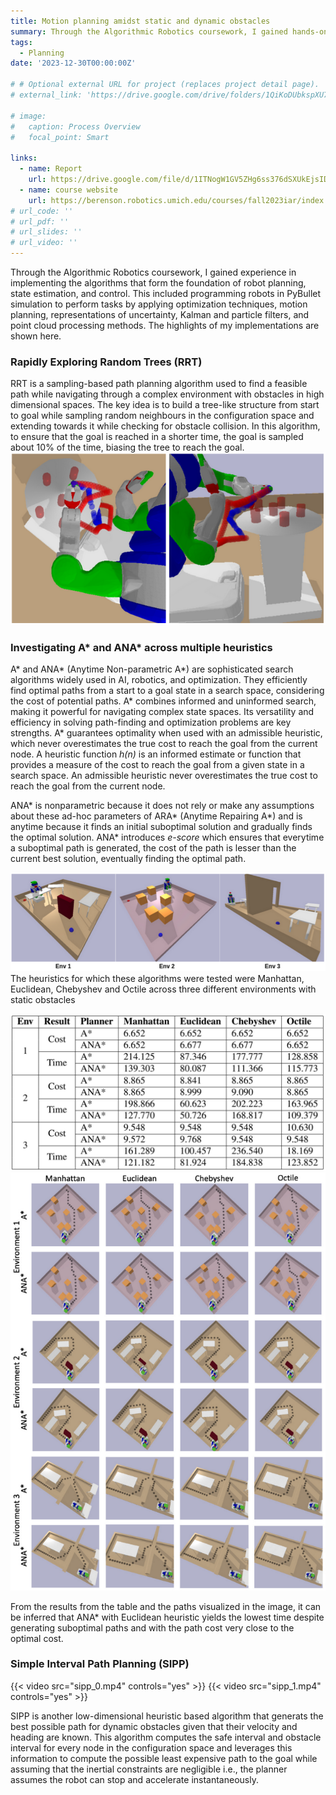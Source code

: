 ```yaml
---
title: Motion planning amidst static and dynamic obstacles
summary: Through the Algorithmic Robotics coursework, I gained hands-on experience in implementing foundational algorithms for robot planning, state estimation, control, and optimization, showcasing applications in motion planning, uncertainty representation, filtering techniques, and point cloud processing.
tags:
  - Planning
date: '2023-12-30T00:00:00Z'

# # Optional external URL for project (replaces project detail page).
# external_link: 'https://drive.google.com/drive/folders/1QiKoDUbkspXU7acjHh91cRRhuZhNsnxe'

# image:
#   caption: Process Overview
#   focal_point: Smart

links:
  - name: Report
    url: https://drive.google.com/file/d/1ITNogW1GV5ZHg6ss376dSXUkEjsIDwxw/view?usp=sharing
  - name: course website
    url: https://berenson.robotics.umich.edu/courses/fall2023iar/index.html 
# url_code: ''
# url_pdf: ''
# url_slides: ''
# url_video: ''
---
```


Through the Algorithmic Robotics coursework, I gained experience in implementing the algorithms that form the foundation of robot planning, state estimation, and control. This included programming robots in PyBullet simulation to perform tasks by applying optimization techniques, motion planning, representations of uncertainty, Kalman and particle filters, and point cloud processing methods. The highlights of my implementations are shown here.  

### Rapidly Exploring Random Trees (RRT)
RRT is a sampling-based path planning algorithm used to find a feasible path while navigating through a complex environment with obstacles in high dimensional spaces. The key idea is to build a tree-like structure from start to goal while sampling random neighbours in the configuration space and extending towards it while checking for obstacle collision. In this algorithm, to ensure that the goal is reached in a shorter time, the goal is sampled about 10% of the time, biasing the tree to reach the goal.
![screen render text](rrtResults.png "Top-view and side-view of RRT-connect generating the computed path (red) and pruning that path (blue) for a 7DoF PR2 robot in PyBullet simulation")

### Investigating A* and ANA* across multiple heuristics
<!-- {{< video src="amr.mp4" controls="yes" >}} -->
A* and ANA* (Anytime Non-parametric A*) are sophisticated search algorithms widely used in AI, robotics, and optimization. They efficiently find optimal paths from a start to a goal state in a search space, considering the cost of potential paths. A* combines informed and uninformed search, making it powerful for navigating complex state spaces. Its versatility and efficiency in solving path-finding and optimization problems are key strengths. A* guarantees optimality when used with an admissible heuristic, which never overestimates the true cost to reach the goal from the current node. A heuristic function _h(n)_ is an informed estimate or function that provides a measure of the cost to reach the goal from a given state in a search space. An admissible heuristic never overestimates the true cost to reach the goal from the current node.

ANA* is nonparametric because it does not rely or make any assumptions about these ad-hoc parameters of ARA* (Anytime Repairing A*) and is anytime because it finds an initial suboptimal solution and gradually finds the optimal solution. ANA* introduces _e-score_ which ensures that everytime a suboptimal path is generated, the cost of the path is lesser than the current best solution, eventually finding the optimal path. 

![screen render text](envs.png "Different environments in which A* and ANA* are executed. The start node and the goal node and indicated by a red and blue spheres respectively")
The heuristics for which these algorithms were tested were Manhattan, Euclidean, Chebyshev and Octile across three different environments with static obstacles 

![screen render text](costVsTime.png "Quantitative results")
![screen render text](anaResults.png "Qualitative results")

From the results from the table and the paths visualized in the image, it can be inferred that ANA* with Euclidean heuristic yields the lowest time despite generating suboptimal paths and with the path cost very close to the optimal cost.

### Simple Interval Path Planning (SIPP)
{{< video src="sipp_0.mp4" controls="yes" >}}
{{< video src="sipp_1.mp4" controls="yes" >}}

SIPP is another low-dimensional heuristic based algorithm that generats the best possible path for dynamic obstacles given that their velocity and heading are known. This algorithm computes the safe interval and obstacle interval for every node in the configuration space and leverages this information to compute the possible least expensive path to the goal while assuming that the inertial constraints are negligible i.e., the planner assumes the robot can stop and accelerate instantaneously.